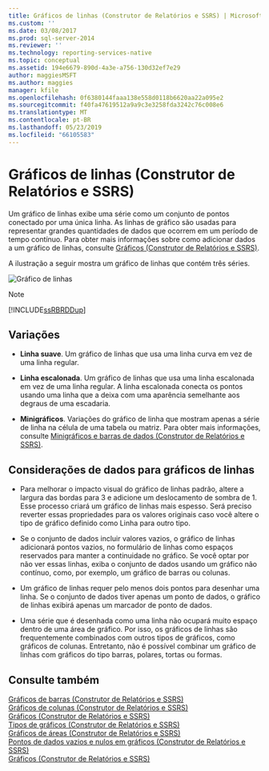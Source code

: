 ```yaml
---
title: Gráficos de linhas (Construtor de Relatórios e SSRS) | Microsoft Docs
ms.custom: ''
ms.date: 03/08/2017
ms.prod: sql-server-2014
ms.reviewer: ''
ms.technology: reporting-services-native
ms.topic: conceptual
ms.assetid: 194e6679-890d-4a3e-a756-130d32ef7e29
author: maggiesMSFT
ms.author: maggies
manager: kfile
ms.openlocfilehash: 0f6380144faaa138e558d0118b6620aa22a095e2
ms.sourcegitcommit: f40fa47619512a9a9c3e3258fda3242c76c008e6
ms.translationtype: MT
ms.contentlocale: pt-BR
ms.lasthandoff: 05/23/2019
ms.locfileid: "66105583"
---
```

# <a name="line-charts-report-builder-and-ssrs"></a>Gráficos de linhas (Construtor de Relatórios e SSRS)
  Um gráfico de linhas exibe uma série como um conjunto de pontos conectado por uma única linha. As linhas de gráfico são usadas para representar grandes quantidades de dados que ocorrem em um período de tempo contínuo. Para obter mais informações sobre como adicionar dados a um gráfico de linhas, consulte [Gráficos &#40;Construtor de Relatórios e SSRS&#41;](charts-report-builder-and-ssrs.md).  
  
 A ilustração a seguir mostra um gráfico de linhas que contém três séries.  
  
 ![Gráfico de linhas](../media/rs-linechart.gif "Gráfico de linhas")  
  
> [!NOTE]  
>  [!INCLUDE[ssRBRDDup](../../includes/ssrbrddup-md.md)]  
  
## <a name="variations"></a>Variações  
  
-   **Linha suave**. Um gráfico de linhas que usa uma linha curva em vez de uma linha regular.  
  
-   **Linha escalonada**. Um gráfico de linhas que usa uma linha escalonada em vez de uma linha regular. A linha escalonada conecta os pontos usando uma linha que a deixa com uma aparência semelhante aos degraus de uma escadaria.  
  
-   **Minigráficos**. Variações do gráfico de linha que mostram apenas a série de linha na célula de uma tabela ou matriz. Para obter mais informações, consulte [Minigráficos e barras de dados &#40;Construtor de Relatórios e SSRS&#41;](sparklines-and-data-bars-report-builder-and-ssrs.md).  
  
## <a name="data-considerations-for-line-charts"></a>Considerações de dados para gráficos de linhas  
  
-   Para melhorar o impacto visual do gráfico de linhas padrão, altere a largura das bordas para 3 e adicione um deslocamento de sombra de 1. Esse processo criará um gráfico de linhas mais espesso. Será preciso reverter essas propriedades para os valores originais caso você altere o tipo de gráfico definido como Linha para outro tipo.  
  
-   Se o conjunto de dados incluir valores vazios, o gráfico de linhas adicionará pontos vazios, no formulário de linhas como espaços reservados para manter a continuidade no gráfico. Se você optar por não ver essas linhas, exiba o conjunto de dados usando um gráfico não contínuo, como, por exemplo, um gráfico de barras ou colunas.  
  
-   Um gráfico de linhas requer pelo menos dois pontos para desenhar uma linha.  Se o conjunto de dados tiver apenas um ponto de dados, o gráfico de linhas exibirá apenas um marcador de ponto de dados.  
  
-   Uma série que é desenhada como uma linha não ocupará muito espaço dentro de uma área de gráfico.  Por isso, os gráficos de linhas são frequentemente combinados com outros tipos de gráficos, como gráficos de colunas. Entretanto, não é possível combinar um gráfico de linhas com gráficos do tipo barras, polares, tortas ou formas.  
  
## <a name="see-also"></a>Consulte também  
 [Gráficos de barras &#40;Construtor de Relatórios e SSRS&#41;](bar-charts-report-builder-and-ssrs.md)   
 [Gráficos de colunas &#40;Construtor de Relatórios e SSRS&#41;](column-charts-report-builder-and-ssrs.md)   
 [Gráficos &#40;Construtor de Relatórios e SSRS&#41;](charts-report-builder-and-ssrs.md)   
 [Tipos de gráficos &#40;Construtor de Relatórios e SSRS&#41;](chart-types-report-builder-and-ssrs.md)   
 [Gráficos de áreas &#40;Construtor de Relatórios e SSRS&#41;](area-charts-report-builder-and-ssrs.md)   
 [Pontos de dados vazios e nulos em gráficos &#40;Construtor de Relatórios e SSRS&#41;](empty-and-null-data-points-in-charts-report-builder-and-ssrs.md)   
 [Gráficos &#40;Construtor de Relatórios e SSRS&#41;](charts-report-builder-and-ssrs.md)  
  
  
